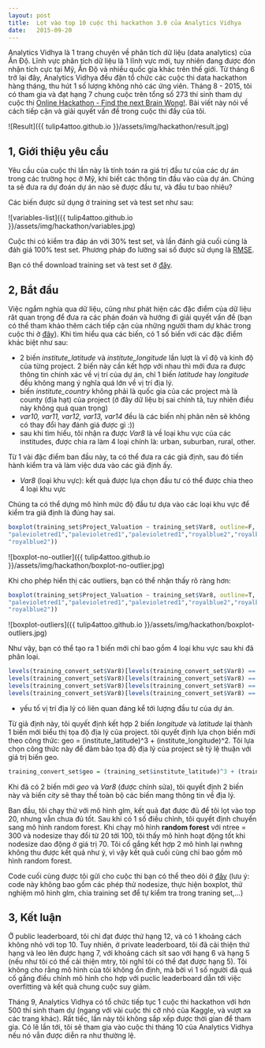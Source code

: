 ```yaml
---
layout: post
title:  Lọt vào top 10 cuộc thi hackathon 3.0 của Analytics Vidhya
date:   2015-09-20
---
```


Analytics Vidhya là 1 trang chuyên về phân tích dữ liệu (data analytics) của Ấn Độ. Lĩnh vực phân tích dữ liệu là 1 lĩnh vực mới, tuy nhiên đang được đón nhận tích cực tại Mỹ, Ấn Độ và nhiều quốc gia khác trên thế giới. Từ tháng 6 trở lại đây, Analytics Vidhya đều đặn tổ chức các cuộc thi data hackathon hàng tháng, thu hút 1 số lượng không nhỏ các ứng viên. Tháng 8 - 2015, tôi có tham gia và đạt hạng 7 chung cuộc trên tổng số 273 thí sinh tham dự cuộc thi [Online Hackathon - Find the next Brain Wong!](http://discuss.analyticsvidhya.com/t/online-hackathon-3-0-find-the-next-brain-wong/2838). Bài viết này nói về cách tiếp cận và giải quyết vấn đề trong cuộc thi đấy của tôi.

![Result]({{ tulip4attoo.github.io }}/assets/img/hackathon/result.jpg)


## 1, Giới thiệu yêu cầu

Yêu cầu của cuộc thi lần này là tính toán ra giá trị đầu tư của các dự án trong các trường học ở Mỹ, khi biết các thông tin đầu vào của dự án. Chúng ta sẽ đưa ra dự đoán dự án nào sẽ được đầu tư, và đầu tư bao nhiêu?

Các biến được sử dụng ở training set và test set như sau:

![variables-list]({{ tulip4attoo.github.io }}/assets/img/hackathon/variables.jpg)

Cuộc thi có kiểm tra đáp án với 30% test set, và lần đánh giá cuối cùng là đáh giá 100% test set. Phương pháp đo lường sai số được sử dụng là [RMSE](https://en.wikipedia.org/wiki/Root-mean-square_deviation).

Bạn có thể download training set và test set ở [đây]().

## 2, Bắt đầu

Việc ngắm nghía qua dữ liệu, cũng như phát hiện các đặc điểm của dữ liệu rât quan trọng để đưa ra các phán đoán và hướng đi giải quyết vấn đề (bạn có thể tham khảo thêm cách tiếp cận của những người tham dự khác trong cuộc thi ở [đây](http://discuss.analyticsvidhya.com/t/hackathon-3-0-share-your-approach-learning/2901)). Khi tìm hiểu qua các biến, có 1 số biến với các đặc điểm khác biệt như sau:

+ 2 biến *institute_latitude* và *institute_longitude* lần lượt là vĩ độ và kinh độ của từng project. 2 biến này cần kết hợp với nhau thì mới đưa ra được thông tin chính xác về vị trí của dự án, chỉ 1 biến *latitude* hay *longitude* đều không mang ý nghĩa quá lớn về vị trí địa lý.
+ biến *institute_country* không phải là quốc gia của các project mà là county (địa hạt) của project (ở đây dữ liệu bị sai chính tả, tuy nhiên điều này không quá quan trọng)
+ *var10, var11, var12, var13, var14* đều là các biến nhị phân nên sẽ không có thay đổi hay đánh giá được gì :))
+ sau khi tìm hiểu, tôi nhận ra được *Var8* là về loại khu vực của các institudes, được chia ra làm 4 loại chính là: urban, suburban, rural, other.

Từ 1 vài đặc điểm ban đầu này, ta có thể đưa ra các giả định, sau đó tiến hành kiểm tra và làm việc dưa vào các giả định ấy.
+ *Var8* (loại khu vực): kết quả được lựa chọn đầu tư có thể được chia theo 4 loại khu vực

Chúng ta có thể dựng mô hình mức độ đầu tư dựa vào các loại khu vực để kiểm tra giả định là đúng hay sai.

```r
boxplot(training_set$Project_Valuation ~ training_set$Var8, outline=F, col = c("red","sienna","sienna","sienna","sienna","red","red","red",
"palevioletred1","palevioletred1","palevioletred1","royalblue2","royalblue2",
"royalblue2"))
```

![boxplot-no-outlier]({{ tulip4attoo.github.io }}/assets/img/hackathon/boxplot-no-outlier.jpg)

Khi cho phép hiển thị các outliers, bạn có thể nhận thấy rõ ràng hơn:

```r
boxplot(training_set$Project_Valuation ~ training_set$Var8, outline=T, col = c("red","sienna","sienna","sienna","sienna","red","red","red",
"palevioletred1","palevioletred1","palevioletred1","royalblue2","royalblue2",
"royalblue2"))
```

![boxplot-outliers]({{ tulip4attoo.github.io }}/assets/img/hackathon/boxplot-outliers.jpg)

Như vậy, bạn có thể tạo ra 1 biến mới chỉ bao gồm 4 loại khu vực sau khi đã phân loại.

```r
levels(training_convert_set$Var8)[levels(training_convert_set$Var8) == 1||6||7||8] = 2
levels(training_convert_set$Var8)[levels(training_convert_set$Var8) == 2||3||4||5] = 1
levels(training_convert_set$Var8)[levels(training_convert_set$Var8) == 9||10||11] = 3
levels(training_convert_set$Var8)[levels(training_convert_set$Var8) == 12||13||14] = 4
```

+ yếu tố vị trí địa lý có liên quan đáng kể tới lượng đầu tư của dự án.

Từ giả định này, tôi quyết định kết hợp 2 biến *longitude* và *latitude* lại thành 1 biến mới biểu thị tọa độ địa lý của project. tôi quyết định lựa chọn biến mới theo công thức:
geo = (institute_latitude)^3 + (institute_longitude)^2. Tôi lựa chọn công thức này để đảm bảo tọa độ địa lý của project sẽ tỷ lệ thuận với giá trị biến geo.

```r
training_convert_set$geo = (training_set$institute_latitude)^3 + (training_set$institute_longitude)^2
```

Khi đã có 2 biến mới *geo* và *Var8* (được chỉnh sửa), tôi quyết định 2 biến này và biến *city* sẽ thay thế toàn bộ các biến mang thông tin về địa lý.

Ban đầu, tôi chạy thử với mô hình glm, kết quả đạt được đủ để tôi lọt vào top 20, nhưng vẫn chưa đủ tốt. Sau khi có 1 số điều chỉnh, tôi quyết định chuyển sang mô hình random forest. Khi chạy mô hình **random forest** với ntree = 300 và nodesize thay đổi từ 20 tới 100, tôi thấy mô hình hoạt động tốt khi nodesize dao động ở giá trị 70. Tôi cố gắng kết hợp 2 mô hình lại nwhng không thu được kết quả như ý, vì vậy kết quả cuối cùng chỉ bao gồm mô hình random forest.

Code cuối cùng được tôi gửi cho cuộc thi bạn có thể theo dõi ở [đây]() (lưu ý: code này không bao gồm các phép thử nodesize, thực hiện boxplot, thử nghiệm mô hình glm, chia training set để tự kiểm tra trong traning set,...)

## 3, Kết luận

Ở public leaderboard, tôi chỉ đạt được thứ hạng 12, và có 1 khoảng cách không nhỏ với top 10. Tuy nhiên, ở private leaderboard, tôi đã cải thiện thứ hạng và leo lên được hạng 7, với khoảng cách sít sao với hạng 6 và hạng 5 (nếu như tôi có thể cải thiện mtry, tôi nghĩ tôi có thể đạt được hạng 5). Tôi không cho rằng mô hình của tôi không ổn định, mà bởi vì 1 số người đã quá cố gắng điều chỉnh mô hình cho hợp với puclic leaderboard dẫn tới việc overfitting và kết quả chung cuộc suy giảm.

Tháng 9, Analytics Vidhya có tổ chức tiếp tục 1 cuộc thi hackathon với hơn 500 thí sinh tham dự (ngang với vài cuộc thi cỡ nhỏ của Kaggle, và vượt xa các trang khác). Rất tiếc, lần này tôi không sắp xếp được thời gian để tham gia. Có lẽ lần tới, tôi sẽ tham gia vào cuộc thi tháng 10 của Analytics Vidhya nếu nó vẫn được diễn ra như thường lệ.